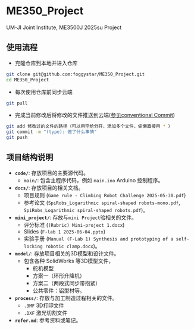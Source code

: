 # ME350_Project
UM-JI Joint Institute, ME3500J 2025su Project

## 使用流程

- 克隆仓库到本地并进入仓库
```bash
git clone git@github.com:foggystar/ME350_Project.git
cd ME350_Project
```

- 每次使用仓库前同步云端
```bash
git pull
```

- 完成当前修改后将修改的文件推送到云端([参见conventional Commit](conventionalCommit.md))
```bash
git add 修改过的文件的路径（可以用空给分开，添加多个文件，偷懒直接用 * ）
git commit -m "(type): 做了什么事情"
git push
```

## 项目结构说明

*   **`code/`**: 存放项目的主要源代码。
    - `main/`: 包含主程序代码，例如 `main.ino` Arduino 控制程序。
*   **`docs/`**: 存放项目的相关文档。
    - 项目规则 (`Game rule - Climbing Robot Challenge 2025-05-30.pdf`) 
    - 参考论文 (`SpiRobs_Logarithmic spiral-shaped robots-mono.pdf`, `SpiRobs_Logarithmic spiral-shaped robots.pdf`)。
*   **`mini_project/`**: 存放与`mini Project`验相关的文件。
    - 评分标准 (`(Rubric) Mini-project 1.docx`) 
    - Slides (`F-lab 1 2025-06-04.pptx`) 
    - 实验手册 (`Manual (F-Lab 1) Synthesis and prototyping of a self-locking robotic clamp.docx`)。
*   **`model/`**: 存放项目相关的3D模型和设计文件。
    - 包含各种 SolidWorks 等3D模型文件，
        - 舵机模型
        - 方案一（环形升降机）
        - 方案二（两段式同步带抱紧）
        - 公共零件：铝型材等。
*   **`process/`**: 存放与加工制造过程相关的文件。
    - `.3MF` 3D打印文件 
    - `.DXF` 激光切割文件
*   **`refer.md`**: 参考资料或笔记。

